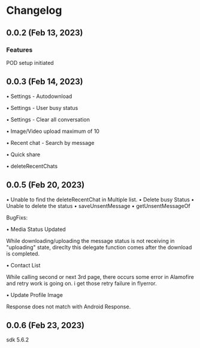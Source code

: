 # Changelog

## 0.0.2 (Feb 13, 2023)


### **Features**

POD setup initiated

## 0.0.3 (Feb 14, 2023)

• Settings - Autodownload

• Settings - User busy status

• Settings - Clear all conversation

• Image/Video upload maximum of 10

• Recent chat - Search by message

• Quick share

• deleteRecentChats

## 0.0.5 (Feb 20, 2023)

• Unable to find the deleteRecentChat in Multiple list.
• Delete busy Status
• Unable to delete the status
• saveUnsentMessage
• getUnsentMessageOf

BugFixs:

• Media Status Updated

   While downloading/uploading the message status is not receiving in
   &quot;uploading&quot; state, direclty this delegate function comes after the download is
   completed.

• Contact List

  While calling second or next 3rd page, there occurs some error in
 Alamofire and retry work is going on. i get those retry failure in flyerror.

• Update Profile Image

 Response does not match with Android Response.

## 0.0.6 (Feb 23, 2023)
sdk 5.6.2
